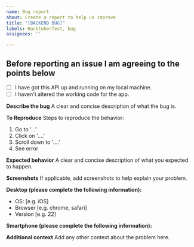 ```yaml
---
name: Bug report
about: Create a report to help us improve
title: "[BACKEND BUG]"
labels: Hacktoberfest, bug
assignees: ''

---
```


## Before reporting an issue I am agreeing to the points below
- [ ] I have got this API up and running on my local machine.
- [ ] I haven't altered the working code for the app.

**Describe the bug**
A clear and concise description of what the bug is.

**To Reproduce**
Steps to reproduce the behavior:
1. Go to '...'
2. Click on '....'
3. Scroll down to '....'
4. See error

**Expected behavior**
A clear and concise description of what you expected to happen.

**Screenshots**
If applicable, add screenshots to help explain your problem.

**Desktop (please complete the following information):**
 - OS: [e.g. iOS]
 - Browser [e.g. chrome, safari]
 - Version [e.g. 22]

**Smartphone (please complete the following information):**

**Additional context**
Add any other context about the problem here.
